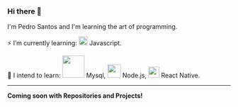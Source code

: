 ### Hi there 👋

I'm Pedro Santos and I'm learning the art of programming.

⚡ I’m currently learning: <img src="https://upload.wikimedia.org/wikipedia/commons/9/99/Unofficial_JavaScript_logo_2.svg" width="20px"> Javascript.

🔭 I intend to learn: <img src="https://cdn.worldvectorlogo.com/logos/mysql.svg" width="50px"> Mysql, <img src="https://camo.githubusercontent.com/05c3c40855b59ee0e667cadc80ed4577f35672c9/68747470733a2f2f692e6962622e636f2f7656786d794e322f6e6f64652e706e67" width="30px">  Node.js, <img src="https://camo.githubusercontent.com/35746c4974904629e84e236021066c5d17902040/68747470733a2f2f692e6962622e636f2f3452484d6d4c512f72656163742e706e67" width="25px">  React Native.

---
**Coming soon with Repositories and Projects!**
